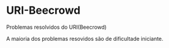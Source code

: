 # URI-Beecrowd

Problemas resolvidos do URI(Beecrowd)

A maioria dos problemas resovidos são de dificultade iniciante.
